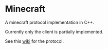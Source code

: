 # Minecraft
A minecraft protocol implementation in C++.

Currently only the client is partially implemented.

See this [wiki](https://wiki.vg/Protocol) for the protocol.